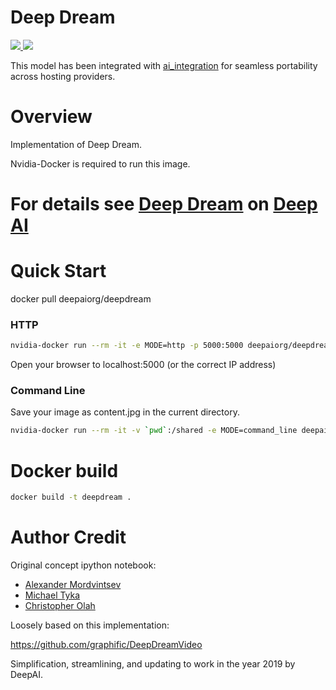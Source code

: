 # Deep Dream

<p>
    <a href="https://cloud.docker.com/u/deepaiorg/repository/docker/deepaiorg/deepdream">
        <img src='https://img.shields.io/docker/cloud/automated/deepaiorg/deepdream.svg?style=plastic' />
        <img src='https://img.shields.io/docker/cloud/build/deepaiorg/deepdream.svg' />
    </a>
</p>

This model has been integrated with [ai_integration](https://github.com/deepai-org/ai_integration/blob/master/README.md) for seamless portability across hosting providers.

# Overview

Implementation of Deep Dream.

Nvidia-Docker is required to run this image.

# For details see [Deep Dream](https://deepai.org/machine-learning-model/deepdream) on [Deep AI](https://deepai.org)

# Quick Start

docker pull deepaiorg/deepdream

### HTTP
```bash
nvidia-docker run --rm -it -e MODE=http -p 5000:5000 deepaiorg/deepdream
```
Open your browser to localhost:5000 (or the correct IP address)

### Command Line

Save your image as content.jpg in the current directory.
```bash
nvidia-docker run --rm -it -v `pwd`:/shared -e MODE=command_line deepaiorg/deepdream --image /shared/content.jpg --output /shared/output.jpg
```
# Docker build
```bash
docker build -t deepdream .
```

# Author Credit

Original concept ipython notebook:

* [Alexander Mordvintsev](mailto:moralex@google.com)
* [Michael Tyka](https://www.twitter.com/mtyka)
* [Christopher Olah](mailto:colah@google.com)

Loosely based on this implementation:

https://github.com/graphific/DeepDreamVideo

Simplification, streamlining, and updating to work in the year 2019 by DeepAI.
